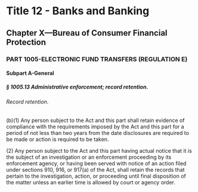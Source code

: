
# Title 12 - Banks and Banking
## Chapter X—Bureau of Consumer Financial Protection
### PART 1005-ELECTRONIC FUND TRANSFERS (REGULATION E)
#### Subpart A-General
##### § 1005.13 Administrative enforcement; record retention.
###### Record retention.

(b)(1) Any person subject to the Act and this part shall retain evidence of compliance with the requirements imposed by the Act and this part for a period of not less than two years from the date disclosures are required to be made or action is required to be taken.

(2) Any person subject to the Act and this part having actual notice that it is the subject of an investigation or an enforcement proceeding by its enforcement agency, or having been served with notice of an action filed under sections 910, 916, or 917(a) of the Act, shall retain the records that pertain to the investigation, action, or proceeding until final disposition of the matter unless an earlier time is allowed by court or agency order.
